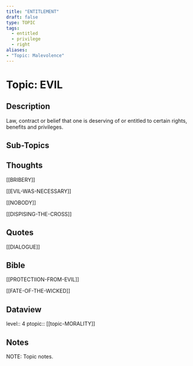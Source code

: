```yaml
---
title: "ENTITLEMENT"
draft: false
type: TOPIC
tags:
  - entitled
  - privilege
  - right
aliases:
- "Topic: Malevolence"
---
```

# Topic: EVIL
## Description
Law, contract or belief that one is deserving of or entitled to certain rights, benefits and privileges.

## Sub-Topics

## Thoughts
[[BRIBERY]]

[[EVIL-WAS-NECESSARY]]

[[NOBODY]]

[[DISPISING-THE-CROSS]]

## Quotes
[[DIALOGUE]]

## Bible
[[PROTECTIION-FROM-EVIL]]

[[FATE-OF-THE-WICKED]]
## Dataview
level:: 4
ptopic:: [[topic-MORALITY]]

## Notes
NOTE: Topic notes.